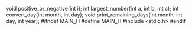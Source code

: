 void positive_or_negative(int i);
int largest_number(int a, int b, int c);
int convert_day(int month, int day);
void print_remaining_days(int month, int day, int year);
#ifndef MAIN_H
#define MAIN_H
#include <stdio.h>
#endif